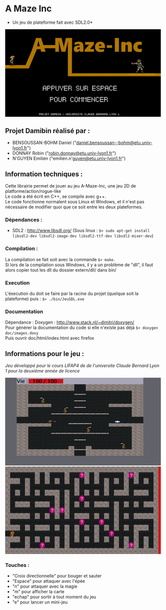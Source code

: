 # A Maze Inc
* Un jeu de plateforme fait avec SDL2.0*

![Écran de début de jeu](/doc/CaptureEcran/Debut.png "Écran d'acceuil")


## Projet Damibin réalisé par :
- BENSOUSSAN-BOHM Daniel ("daniel.bensoussan--bohm@etu.univ-lyon1.fr")
- DONNAY Robin ("robin.donnay@etu.univ-lyon1.fr")
- N'GUYEN Emilien ("emilien.n'guyen@etu.univ-lyon1.fr")

## Information techniques :
Cette librairie permet de jouer au jeu A-Maze-Inc, une jeu 2D de platforme/action/rogue-like  
Le code a été écrit en C++, se compile avec g++.  
Le code fonctionne normalent sous Linux et Windows, et il n'est pas nécessaire de modifier quoi que ce soit entre les deux plateformes.  

### Dépendances :
- SDL2 : http://www.libsdl.org/ (Sous linux : `$> sudo apt-get install libsdl2-dev libsdl2-image-dev libsdl2-ttf-dev libsdl2-mixer-dev`)

### Compilation :
La compilation se fait soit avec la commande `$> make`.  
Si lors de la compilation sous Windows, il y a un problème de "dll", il faut alors copier tout les dll du dossier extern/dll/ dans bin/  

### Execution
L'éxecution du doit se faire par la racine du projet (quelque soit la plateforme) puis : `$> ./bin/JeuSDL.exe`  

### Documentation
Dépendance : Doxygen : http://www.stack.nl/~dimitri/doxygen/  
Pour générer la documentation du code si elle n'existe pas déjà `$> doxygen doc/images.doxy`  
Puis ouvrir doc/html/index.html avec firefox  

## Informations pour le jeu :
*Jeu développé pour le cours LIFAP4 de de l'universite Claude Bernard Lyon 1 pour la deuxième année de licence*

![Le jeu](/doc/CaptureEcran/Jeu.png "Le jeu")
![La carte](/doc/CaptureEcran/Carte.png "La carte")

### Touches :
- "Croix directionnelle" pour bouger et sauter
- "Espace" pour attaquer avec l'épée
- "n" pour attaquer avec la magie
- "m" pour afficher la carte
- "echap" pour sortir à tout moment du jeu
- "e" pour lancer un mini-jeu
